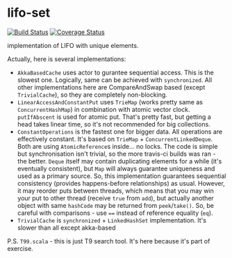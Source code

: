 # lifo-set
[![Build Status](https://travis-ci.org/dk14/lifo-set.svg?branch=master)](https://travis-ci.org/dk14/lifo-set)
[![Coverage Status](https://coveralls.io/repos/dk14/lifo-set/badge.svg?branch=master)](https://coveralls.io/r/dk14/lifo-set?branch=master)

implementation of LIFO with unique elements.

Actually, here is several implementations:

- `AkkaBasedCache` uses actor to gurantee sequential access. This is the slowest one. Logically, same can be achieved with `synchronized`. All other implementations here are CompareAndSwap based (except `TrivialCache`), so they are completely non-blocking.
- `LinearAccessAndConstantPut` uses `TrieMap` (works pretty same as `ConcurrentHashMap`) in combination with atomic vector clock. `putIfAbscent` is used for atomic put. That's pretty fast, but getting a head takes linear time, so it's not recommended for big collections.
- `ConstantOperations` is the fastest one for bigger data. All operations are effectively constant. It's based on `TrieMap` + `ConcurrentLinkedDeque`. Both are using `AtomicReference`s inside... no locks. The code is simple but synchronisation isn't trivial, so the more travis-ci builds was ran - the better. `Deque` itself may contain duplicating elements for a while (it's eventually consistent), but `Map` will always guarantee uniqueness and used as a primary source. So, this implementation guarantees sequential consistency (provides happens-before relationships) as usual. However, it may reorder puts between threads, which means that you may win your put to other thread (receive `true` from `add`), but actually another object with same `hashCode` may be returned from `peek`/`take()`. So, be careful with comparisons - use `==` instead of reference equality (`eq`). 
- `TrivialCache` is `synchronized` + `LinkedHashSet` implementation. It's slower than all except akka-based

P.S. `T99.scala` - this is just T9 search tool. It's here because it's part of exercise.

